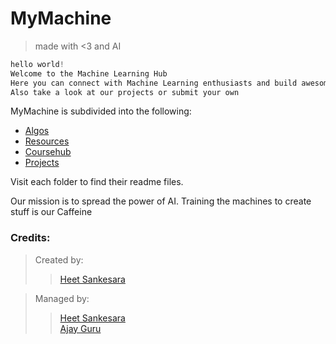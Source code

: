 # MyMachine 

>made with <3 and AI

```c
hello world!
Welcome to the Machine Learning Hub
Here you can connect with Machine Learning enthusiasts and build awesome stuff!!
Also take a look at our projects or submit your own 

```




MyMachine is subdivided into the following:

 * [Algos](Algos/README.md)
 * [Resources](./Resouces/READ)  
 * [Coursehub](/Coursehub/README.md)
 * [Projects](Projects/README.md)

















Visit each folder to find their readme files.








Our mission is to spread the power of AI. Training the machines to create stuff is our Caffeine

### Credits:


> Created by:
>>[Heet Sankesara](https://github.com/Hsankesara)


>Managed by: 
>>[Heet Sankesara](https://github.com/Hsankesara)  
>>[Ajay Guru](https://github.com/guru-DeV-002)

